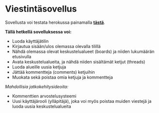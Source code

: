 # Viestintäsovellus
Sovellusta voi testata herokussa painamalla **[tästä](https://powerful-depths-82693.herokuapp.com/)**.

**Tällä hetkellä sovelluksessa voi:**
- Luoda käyttäjätilin
- Kirjautua sisään/ulos olemassa olevalla tilillä
- Nähdä olemassa olevat keskustelualueet (boards) ja niiden lukumäärän etusivulla
- Avata keskustelualueita, ja nähdä niiden sisältämät ketjut (threads)
- Luoda alueille uusia ketjuja
- Jättää kommentteja (comments) ketjuihin
- Muokata sekä poistaa omia ketjuja ja kommentteja

*Mahdollisia jatkokehitysideoita:*
- Kommenttien arvostelusysteemi
- Uusi käyttäjärooli (ylläpitäjä), joka voi myös poistaa muiden viestejä ja luoda uusia keskustelualueita
